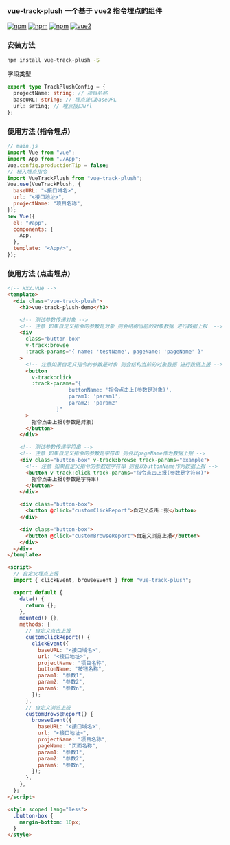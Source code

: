 ### vue-track-plush 一个基于 vue2 指令埋点的组件

[![npm](https://img.shields.io/npm/v/vue-track-plush.svg)](https://www.npmjs.com/package/vue-track-plush)
[![npm](https://img.shields.io/npm/dw/vue-track-plush.svg)](https://npmtrends.com/vue-track-plush)
[![npm](https://img.shields.io/npm/l/vue-track-plush.svg?sanitize=true)](https://www.npmjs.com/package/vue-track-plush)
[![vue2](https://img.shields.io/badge/vue-2.x-brightgreen.svg)](https://vuejs.org/)

### 安装方法

```sh
npm install vue-track-plush -S
```

字段类型

```ts
export type TrackPlushConfig = {
  projectName: string; // 项目名称
  baseURL: string; // 埋点接口baseURL
  url: srting; // 埋点接口url
};
```

### 使用方法 (指令埋点)

```js
// main.js
import Vue from "vue";
import App from "./App";
Vue.config.productionTip = false;
// 植入埋点指令
import VueTrackPlush from "vue-track-plush";
Vue.use(VueTrackPlush, {
  baseURL: "<接口域名>",
  url: "<接口地址>",
  projectName: "项目名称",
});
new Vue({
  el: "#app",
  components: {
    App,
  },
  template: "<App/>",
});
```

### 使用方法 (点击埋点)

```html
<!-- xxx.vue -->
<template>
  <div class="vue-track-plush">
    <h3>vue-track-plush-demo</h3>

    <!-- 测试参数传递对象 -->
    <!-- 注意 如果自定义指令的参数是对象 则会结构当前的对象数据 进行数据上报  -->
    <div
      class="button-box"
      v-track:browse
      :track-params="{ name: 'testName', pageName: 'pageName' }"
    >
      <!-- 注意如果自定义指令的参数是对象 则会结构当前的对象数据 进行数据上报 -->
      <button
        v-track:click
        :track-params="{ 
                    buttonName: '指令点击上(参数是对象)', 
                    param1: 'param1', 
                    param2: 'param2' 
                }"
      >
        指令点击上报(参数是对象)
      </button>
    </div>

    <!-- 测试参数传递字符串 -->
    <!-- 注意 如果自定义指令的参数是字符串 则会以pageName作为数据上报 -->
    <div class="button-box" v-track:browse track-params="example">
      <!-- 注意 如果自定义指令的参数是字符串 则会以buttonName作为数据上报 -->
      <button v-track:click track-params="指令点击上报(参数是字符串)">
        指令点击上报(参数是字符串)
      </button>
    </div>

    <div class="button-box">
      <button @click="customClickReport">自定义点击上报</button>
    </div>

    <div class="button-box">
      <button @click="customBrowseReport">自定义浏览上报</button>
    </div>
  </div>
</template>

<script>
  // 自定义埋点上报
  import { clickEvent, browseEvent } from "vue-track-plush";

  export default {
    data() {
      return {};
    },
    mounted() {},
    methods: {
      // 自定义点击上报
      customClickReport() {
        clickEvent({
          baseURL: "<接口域名>",
          url: "<接口地址>",
          projectName: "项目名称",
          buttonName: "按钮名称",
          param1: "参数1",
          param2: "参数2",
          paramN: "参数n",
        });
      },
      // 自定义浏览上班
      customBrowseReport() {
        browseEvent({
          baseURL: "<接口域名>",
          url: "<接口地址>",
          projectName: "项目名称",
          pageName: "页面名称",
          param1: "参数1",
          param2: "参数2",
          paramN: "参数n",
        });
      },
    },
  };
</script>

<style scoped lang="less">
  .button-box {
    margin-bottom: 10px;
  }
</style>
```
